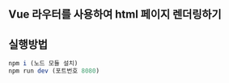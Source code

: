 ## Vue 라우터를 사용하여 html 페이지 렌더링하기

## 실행방법
```javascript
npm i (노드 모듈 설치)
npm run dev (포트번호 8080)
```

